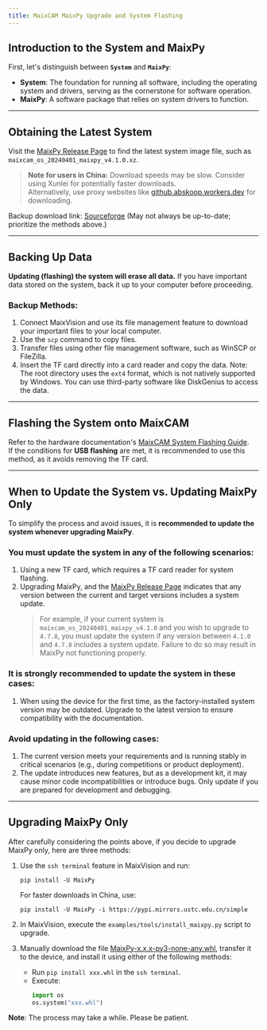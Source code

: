 ```yaml
---
title: MaixCAM MaixPy Upgrade and System Flashing
---
```


## Introduction to the System and MaixPy

First, let's distinguish between **`System`** and **`MaixPy`**:
* **System**: The foundation for running all software, including the operating system and drivers, serving as the cornerstone for software operation.
* **MaixPy**: A software package that relies on system drivers to function.

---

## Obtaining the Latest System

Visit the [MaixPy Release Page](https://github.com/sipeed/MaixPy/releases) to find the latest system image file, such as `maixcam_os_20240401_maixpy_v4.1.0.xz`.
> **Note for users in China:** Download speeds may be slow. Consider using Xunlei for potentially faster downloads.  
> Alternatively, use proxy websites like [github.abskoop.workers.dev](https://github.abskoop.workers.dev/) for downloading.  

Backup download link: [Sourceforge](https://sourceforge.net/projects/maixpy/files/) (May not always be up-to-date; prioritize the methods above.)

---

## Backing Up Data

**Updating (flashing) the system will erase all data.**
If you have important data stored on the system, back it up to your computer before proceeding.

### Backup Methods:
1. Connect MaixVision and use its file management feature to download your important files to your local computer.
2. Use the `scp` command to copy files.
3. Transfer files using other file management software, such as WinSCP or FileZilla.
4. Insert the TF card directly into a card reader and copy the data.
   Note: The root directory uses the `ext4` format, which is not natively supported by Windows. You can use third-party software like DiskGenius to access the data.

---

## Flashing the System onto MaixCAM

Refer to the hardware documentation's [MaixCAM System Flashing Guide](https://wiki.sipeed.com/hardware/zh/maixcam/os.html).  
If the conditions for **USB flashing** are met, it is recommended to use this method, as it avoids removing the TF card.

---

## When to Update the System vs. Updating MaixPy Only

To simplify the process and avoid issues, it is **recommended to update the system whenever upgrading MaixPy**.

### You **must** update the system in any of the following scenarios:
1. Using a new TF card, which requires a TF card reader for system flashing.
2. Upgrading MaixPy, and the [MaixPy Release Page](https://github.com/sipeed/MaixPy/releases) indicates that any version between the current and target versions includes a system update.
   > For example, if your current system is `maixcam_os_20240401_maixpy_v4.1.0` and you wish to upgrade to `4.7.8`, you must update the system if any version between `4.1.0` and `4.7.8` includes a system update. Failure to do so may result in MaixPy not functioning properly.

### It is **strongly recommended** to update the system in these cases:
1. When using the device for the first time, as the factory-installed system version may be outdated. Upgrade to the latest version to ensure compatibility with the documentation.

### Avoid updating in the following cases:
1. The current version meets your requirements and is running stably in critical scenarios (e.g., during competitions or product deployment).
2. The update introduces new features, but as a development kit, it may cause minor code incompatibilities or introduce bugs. Only update if you are prepared for development and debugging.

---

## Upgrading MaixPy Only

After carefully considering the points above, if you decide to upgrade MaixPy only, here are three methods:

1. Use the `ssh terminal` feature in MaixVision and run:
   ```
   pip install -U MaixPy
   ```
   For faster downloads in China, use:
   ```
   pip install -U MaixPy -i https://pypi.mirrors.ustc.edu.cn/simple
   ```

2. In MaixVision, execute the `examples/tools/install_maixpy.py` script to upgrade.

3. Manually download the file [MaixPy-x.x.x-py3-none-any.whl](https://github.com/sipeed/MaixPy/releases), transfer it to the device, and install it using either of the following methods:
   - Run `pip install xxx.whl` in the `ssh terminal`.
   - Execute:
     ```python
     import os
     os.system("xxx.whl")
     ```

**Note**: The process may take a while. Please be patient.
